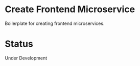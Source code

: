 # Create Frontend Microservice
Boilerplate for creating frontend microservices.

# Status
Under Development
